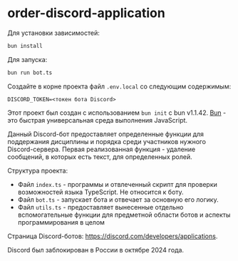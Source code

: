 # order-discord-application

Для установки зависимостей:

```bash
bun install
```

Для запуска:

```bash
bun run bot.ts
```

Создайте в корне проекта файл `.env.local` со следующим содержимым:
```
DISCORD_TOKEN=<токен бота Discord>
```

Этот проект был создан с использованием `bun init` с bun v1.1.42. [Bun](https://bun.sh) - это быстрая универсальная среда выполнения JavaScript.

Данный Discord-бот предоставляет определенные функции для поддержания дисциплины и порядка среди участников нужного Discord-сервера. Первая реализованная функция - удаление сообщений, в которых есть текст, для определенных ролей.

Структура проекта:
- Файл `index.ts` - программы и отвлеченный скрипт для проверки возможностей языка TypeScript. Не относится к боту.
- Файл `bot.ts` - запускает бота и отвечает за основную его логику.
- Файл `utils.ts` - предоставляет вынесенные отдельно вспомогательные функции для предметной области ботов и аспекты программирования в целом

Страница Discord-ботов: https://discord.com/developers/applications.

Discord был заблокирован в России в октябре 2024 года.
